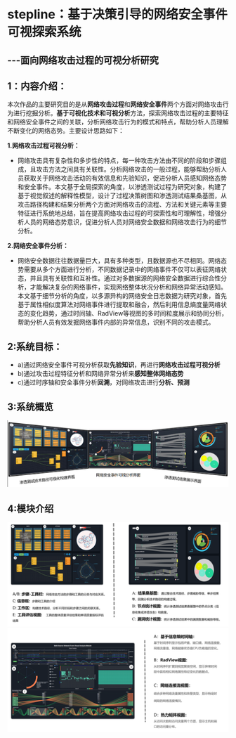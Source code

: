 # stepline：基于决策引导的网络安全事件可视探索系统
  ## ---面向网络攻击过程的可视分析研究
                   


## 1：内容介绍：
  本次作品的主要研究目的是从**网络攻击过程**和**网络安全事件**两个方面对网络攻击行为进行挖掘分析。**基于可视化技术和可视分析**方法，探索网络攻击过程的主要特征和网络安全事件之间的关联，分析网络攻击行为的模式和特点，帮助分析人员理解不断变化的网络态势。主要设计思路如下：
  
  **1.网络攻击过程可视分析：**
  - 网络攻击具有复杂性和多步性的特点，每一种攻击方法由不同的阶段和步骤组成，且攻击方法之间具有关联性。分析网络攻击的一般过程，能够帮助分析人员获取关于网络攻击活动的有效信息和先验知识，促进分析人员感知网络态势和安全事件。本文基于全局探索的角度，以渗透测试过程为研究对象，构建了基于视觉叙述的解释性模型，设计了过程决策树图和渗透测试结果桑基图，从攻击路径构建和结果分析两个方面对网络攻击的流程、方法和关键元素等主要特征进行系统地总结，旨在提高网络攻击过程的可探索性和可理解性，增强分析人员的网络态势意识，促进分析人员对网络安全数据和网络攻击行为的细节分析。
  
 **2.网络安全事件分析：**
 - 网络安全数据往往数据量巨大，具有多种类型，且数据源也不尽相同。网络态势需要从多个方面进行分析，不同数据记录中的网络事件不仅可以表征网络状态，并且具有关联性和互补性。通过对多数据源的网络安全数据进行综合性分析，才能解决复杂的网络事件，实现网络整体状况分析和网络异常活动感知。本文基于细节分析的角度，以多源异构的网络安全日志数据为研究对象，首先基于属性相似度算法对网络事件进行提取和融合，然后利用信息熵度量网络状态的变化趋势，通过时间轴、RadView等视图的多时间粒度展示和协同分析，帮助分析人员有效发掘网络事件内部的异常信息，识别不同的攻击模式。

## 2:系统目标：
  - a)通过网络安全事件可视分析获取**先验知识**，再进行**网络攻击过程可视分析**
  - b)通过攻击过程特征分析和网络异常分析来**感知整体网络态势**
  - c)通过时序轴和安全事件分析**回溯**，对网络攻击进行**分析、预测**
  
## 3:系统概览
![系统概览](https://github.com/zzhongying/stepline/blob/fdad04541ca738685768f8ff3d037f9b9cd420a0/image/%E7%B3%BB%E7%BB%9F%E6%A6%82%E8%A7%88.png)


## 4:模块介绍
![模块1](https://github.com/zzhongying/stepline/blob/fdad04541ca738685768f8ff3d037f9b9cd420a0/image/%E6%A8%A1%E5%9D%97%E4%BB%8B%E7%BB%8D.png)
![模块2](https://github.com/zzhongying/stepline/blob/fdad04541ca738685768f8ff3d037f9b9cd420a0/image/%E6%A8%A1%E5%9D%97%E4%BB%8B%E7%BB%8D2.png)





